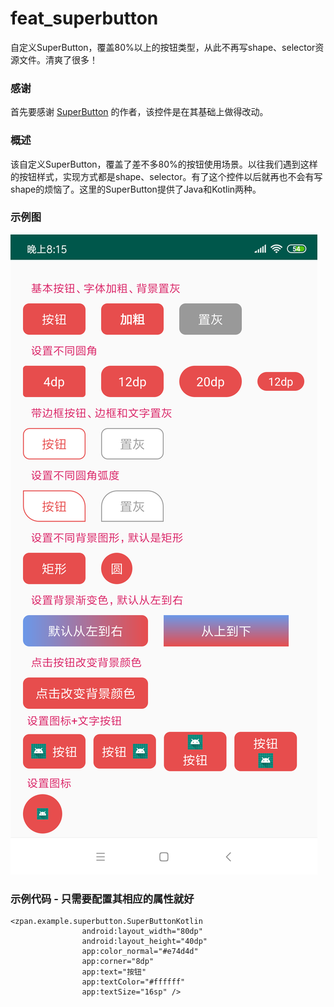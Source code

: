 # feat_superbutton
自定义SuperButton，覆盖80%以上的按钮类型，从此不再写shape、selector资源文件。清爽了很多！ 

### 感谢
首先要感谢 [SuperButton](https://github.com/ansnail/SuperButton) 的作者，该控件是在其基础上做得改动。
### 概述
该自定义SuperButton，覆盖了差不多80%的按钮使用场景。以往我们遇到这样的按钮样式，实现方式都是shape、selector。有了这个控件以后就再也不会有写shape的烦恼了。这里的SuperButton提供了Java和Kotlin两种。
### 示例图
![SuperButton示例图](https://github.com/0119zp/feat_superbutton/blob/master/superbutton%E7%A4%BA%E4%BE%8B%E5%9B%BE.png)
### 示例代码 - 只需要配置其相应的属性就好
~~~
<zpan.example.superbutton.SuperButtonKotlin
                android:layout_width="80dp"
                android:layout_height="40dp"
                app:color_normal="#e74d4d"
                app:corner="8dp"
                app:text="按钮"
                app:textColor="#ffffff"
                app:textSize="16sp" />
~~~
